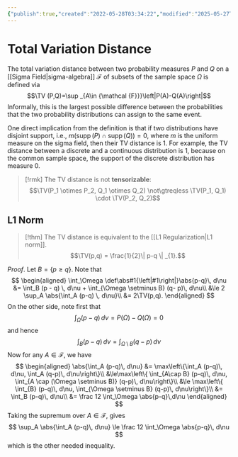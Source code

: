 ```yaml
---
{"publish":true,"created":"2022-05-28T03:34:22","modified":"2025-05-27T23:01:34","cssclasses":""}
---
```



# Total Variation Distance

The total variation distance between two probability measures $P$ and $Q$ on a [[Sigma Field\|sigma-algebra]] $\mathcal{F}$ of subsets of the sample space $\Omega$  is defined via
$$\TV (P,Q)=\sup _{A\in {\mathcal {F}}}\left|P(A)-Q(A)\right|$$
Informally, this is the largest possible difference between the probabilities that the two probability distributions can assign to the same event.

One direct implication from the definition is that if two distributions have disjoint support, i.e., $m(\operatorname{supp}(P)\cap \operatorname{supp}(Q))=0$, where $m$ is the uniform measure on the sigma field, then their TV distance is 1.
For example, the TV distance between a discrete and a continuous distribution is 1, because on the common sample space, the support of the discrete distribution has measure 0.

> [!rmk]
> The TV distance is not **tensorizable**:
> $$\TV(P_1 \otimes P_2, Q_1 \otimes Q_2) \not\gtreqless \TV(P_1, Q_1) \cdot \TV(P_2, Q_2)$$

## L1 Norm

> [!thm]
> The TV distance is equivalent to the [[L1 Regularization\|L1 norm]].
> $$\TV(p,q) = \frac{1}{2}\| p-q \| _{1}.$$

*Proof*. Let $B = \{p \ge q\}$. Note that
$$
\begin{aligned}
\int_\Omega \def\abs#1{\left|#1\right|}\abs{p-q}\, d\nu &= \int_B (p - q) \, d\nu + \int_{\Omega \setminus B} (q- p)\, d\nu\\ &\le 2 \sup_A \abs{\int_A (p-q) \, d\nu}\\
&= 2\TV(p,q).
\end{aligned}
$$
On the other side, note first that
$$
\int_\Omega (p-q) \,d\nu = P(\Omega) - Q(\Omega) = 0
$$
and hence
$$
\int_B (p-q) \, d\nu = \int_{\Omega \setminus B} (q-p) \, d\nu
$$
Now for any $A \in \mathcal F$, we have 
$$
\begin{aligned}
\abs{\int_A (p-q)\, d\nu} &= \max\left\{\int_A (p-q)\, d\nu, \int_A (q-p)\, d\nu\right\}\\
&\le\max\left\{ \int_{A\cap B} (p-q)\, d\nu, \int_{A \cap (\Omega \setminus B)} (q-p)\, d\nu\right\}\\
&\le \max\left\{ \int_{B} (p-q)\, d\nu, \int_{\Omega \setminus B} (q-p)\, d\nu\right\}\\
&= \int_B (p-q)\, d\nu\\
&= \frac 12 \int_\Omega \abs{p-q}\,d\nu
\end{aligned}
$$
Taking the supremum over $A \in \mathcal F$, gives
$$
\sup_A \abs{\int_A (p-q)\, d\nu} \le \frac 12 \int_\Omega \abs{p-q}\, d\nu
$$ which is the other needed inequality.
